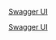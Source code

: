 [Swagger UI](http://localhost:8080/swagger-ui.html)

[Swagger UI](http://localhost:8080/swagger-ui/index.html)